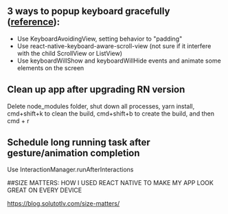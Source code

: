 ## 3 ways to popup keyboard gracefully ([reference](https://medium.freecodecamp.com/how-to-make-your-react-native-app-respond-gracefully-when-the-keyboard-pops-up-7442c1535580)):
- Use KeyboardAvoidingView, setting behavior to "padding"
- Use react-native-keyboard-aware-scroll-view (not sure if it interfere with the child ScrollView or ListView)
- Use keyboardWillShow and keyboardWillHide events and animate some elements on the screen

## Clean up app after upgrading RN version 

Delete node_modules folder, shut down all processes, yarn install, cmd+shift+k to clean the build, cmd+shift+b to create the build, and then cmd + r

## Schedule long running task after gesture/animation completion

Use InteractionManager.runAfterInteractions

##SIZE MATTERS: HOW I USED REACT NATIVE TO MAKE MY APP LOOK GREAT ON EVERY DEVICE

https://blog.solutotlv.com/size-matters/
